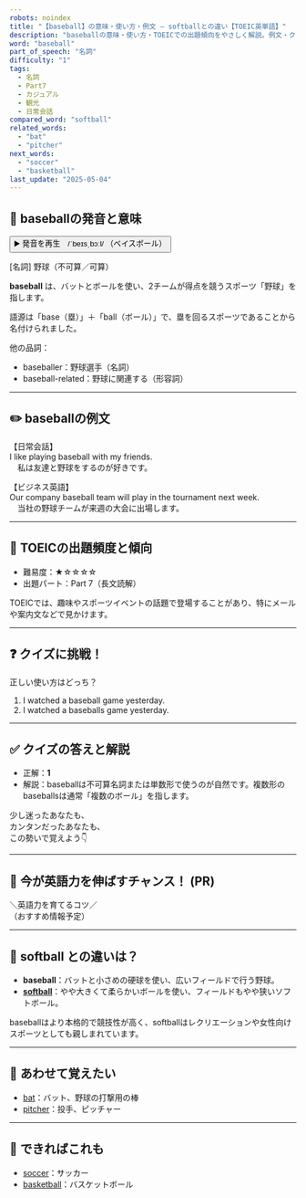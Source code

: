 ```yaml
---
robots: noindex
title: "【baseball】の意味・使い方・例文 ― softballとの違い【TOEIC英単語】"
description: "baseballの意味・使い方・TOEICでの出題傾向をやさしく解説。例文・クイズ付きでsoftballとの違いもわかりやすく学べます。"
word: "baseball"
part_of_speech: "名詞"
difficulty: "1"
tags:
  - 名詞
  - Part7
  - カジュアル
  - 観光
  - 日常会話
compared_word: "softball"
related_words:
  - "bat"
  - "pitcher"
next_words:
  - "soccer"
  - "basketball"
last_update: "2025-05-04"
---
```


## 🔰 baseballの発音と意味

<button class="play-audio" onclick="playTTS('baseball')">
  <span class="play-audio-main">
    ▶️ 発音を再生　/ˈbeɪsˌbɔːl/
  </span>
  <span class="play-audio-sub">
    （ベイスボール）
  </span>
</button>

[名詞] 野球（不可算／可算）

**baseball** は、バットとボールを使い、2チームが得点を競うスポーツ「野球」を指します。

語源は「base（塁）」＋「ball（ボール）」で、塁を回るスポーツであることから名付けられました。

他の品詞：  
- baseballer：野球選手（名詞）
- baseball-related：野球に関連する（形容詞）

---

## ✏️ baseballの例文

【日常会話】  
I like playing baseball with my friends.  
　私は友達と野球をするのが好きです。

【ビジネス英語】  
Our company baseball team will play in the tournament next week.  
　当社の野球チームが来週の大会に出場します。

---

## 🎯 TOEICの出題頻度と傾向

- 難易度：★☆☆☆☆
- 出題パート：Part 7（長文読解）

TOEICでは、趣味やスポーツイベントの話題で登場することがあり、特にメールや案内文などで見かけます。

---

## ❓ クイズに挑戦！

正しい使い方はどっち？

1. I watched a baseball game yesterday.  
2. I watched a baseballs game yesterday.

---

## ✅ クイズの答えと解説

- 正解：**1**
- 解説：baseballは不可算名詞または単数形で使うのが自然です。複数形のbaseballsは通常「複数のボール」を指します。

少し迷ったあなたも、  
カンタンだったあなたも、  
この勢いで覚えよう👇️

---

## 🚀 今が英語力を伸ばすチャンス！ (PR)

<div class="info-center">
＼英語力を育てるコツ／<br>  
（おすすめ情報予定）
</div>

---

## 🤔  softball との違いは？

- **baseball**：バットと小さめの硬球を使い、広いフィールドで行う野球。
- **[softball](/word/softball/)**：やや大きくて柔らかいボールを使い、フィールドもやや狭いソフトボール。

baseballはより本格的で競技性が高く、softballはレクリエーションや女性向けスポーツとしても親しまれています。

---

## 🧩 あわせて覚えたい

- [bat](/word/bat/)：バット、野球の打撃用の棒
- [pitcher](/word/pitcher/)：投手、ピッチャー

---

## 📖 できればこれも

- [soccer](/word/soccer/)：サッカー
- [basketball](/word/basketball/)：バスケットボール

<!-- cvid: aid02_bid04 -->
